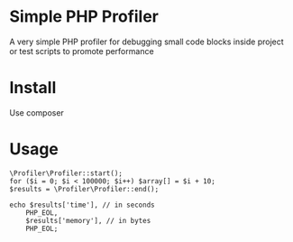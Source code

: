 # Simple PHP Profiler
A very simple PHP profiler for debugging small code blocks inside project or test scripts to promote performance

# Install
Use composer

# Usage
```
\Profiler\Profiler::start();
for ($i = 0; $i < 100000; $i++) $array[] = $i + 10;
$results = \Profiler\Profiler::end();

echo $results['time'], // in seconds
    PHP_EOL,
    $results['memory'], // in bytes
    PHP_EOL;
``` 
